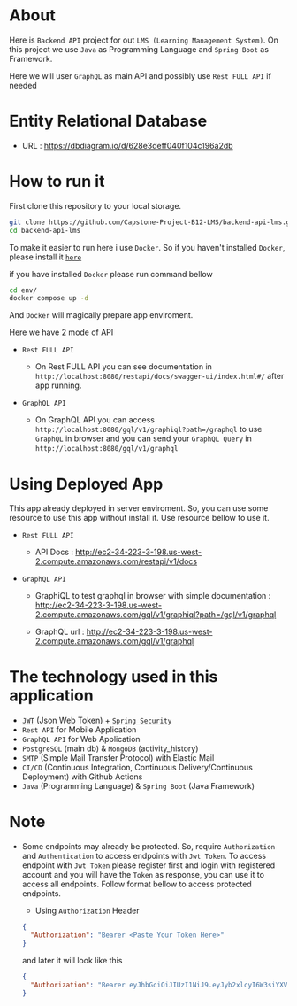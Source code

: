 # About

Here is `Backend API` project for out `LMS (Learning Management System)`. On this project we use `Java` as Programming
Language and `Spring Boot` as Framework.

Here we will user `GraphQL` as main API and possibly use `Rest FULL API`
if needed

# Entity Relational Database

- URL : <https://dbdiagram.io/d/628e3deff040f104c196a2db>

# How to run it

First clone this repository to your local storage.

```sh
git clone https://github.com/Capstone-Project-B12-LMS/backend-api-lms.git
cd backend-api-lms
```

To make it easier to run here i use `Docker`. So if you haven't installed `Docker`, please install
it [`here`](https://docs.docker.com/desktop/)

if you have installed `Docker` please run command bellow

```sh
cd env/
docker compose up -d
```

And `Docker` will magically prepare app enviroment.

Here we have 2 mode of API

- `Rest FULL API`

  - On Rest FULL API you can see documentation in `http://localhost:8080/restapi/docs/swagger-ui/index.html#/` after
      app running.

- `GraphQL API`

  - On GraphQL API you can access `http://localhost:8080/gql/v1/graphiql?path=/graphql` to use `GraphQL` in browser
      and you can send your `GraphQL Query` in `http://localhost:8080/gql/v1/graphql`

# Using Deployed App

This app already deployed in server enviroment. So, you can use some resource to use this app without install it.
Use resource bellow to use it.

- `Rest FULL API`

  - API Docs : <http://ec2-34-223-3-198.us-west-2.compute.amazonaws.com/restapi/v1/docs>

- `GraphQL API`

  - GraphiQL to test graphql in browser with simple
      documentation : <http://ec2-34-223-3-198.us-west-2.compute.amazonaws.com/gql/v1/graphiql?path=/gql/v1/graphql>

  - GraphQL url : <http://ec2-34-223-3-198.us-west-2.compute.amazonaws.com/gql/v1/graphql>

# The technology used in this application
- [`JWT`](https://jwt.io/) (Json Web Token) + [`Spring Security`](https://docs.spring.io/spring-security/reference/index.html)
- `Rest API` for Mobile Application
- `GraphQL API` for Web Application
- `PostgreSQL` (main db) & `MongoDB` (activity_history)
- `SMTP` (Simple Mail Transfer Protocol) with Elastic Mail
- `CI/CD` (Continuous Integration, Continuous Delivery/Continuous Deployment) with Github Actions
- `Java` (Programming Language) & `Spring Boot` (Java Framework)

# Note

- Some endpoints may already be protected. So, require `Authorization` and `Authentication` to access endpoints
  with `Jwt Token`. To access endpoint with `Jwt Token` please register first and login with registered account and you
  will have the `Token` as response, you can use it to access all endpoints. Follow format bellow to access protected
  endpoints.

  - Using `Authorization` Header

  ```json
  {
    "Authorization": "Bearer <Paste Your Token Here>"
  }
  ```

  and later it will look like this

  ```json
  {
    "Authorization": "Bearer eyJhbGciOiJIUzI1NiJ9.eyJyb2xlcyI6W3siYXV0aG9yaXR5IjoiVVNFUiJ9XSwiZXhwIjoxNjU0ODMzODE4LCJ1c2VySWQiOiI5ZDRhMDU1ZC0xNDNmLTRmNTEtOWJmYS02MTg5YjU1YTlkMDMiLCJpYXQiOjE2NTQ4MzAyMTh9.9CG4JCyKqrzgOq3a89zkhaMLVSf7W-WnYQSxAJwhrOk"
  }
  ```
